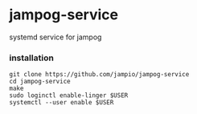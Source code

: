 # jampog-service
systemd service for jampog

### installation
```shell
git clone https://github.com/jampio/jampog-service
cd jampog-service
make
sudo loginctl enable-linger $USER
systemctl --user enable $USER
```
